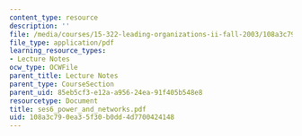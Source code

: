 ```yaml
---
content_type: resource
description: ''
file: /media/courses/15-322-leading-organizations-ii-fall-2003/108a3c790ea35f30b0dd4d7700424148_ses6_power_and_networks.pdf
file_type: application/pdf
learning_resource_types:
- Lecture Notes
ocw_type: OCWFile
parent_title: Lecture Notes
parent_type: CourseSection
parent_uid: 85eb5cf3-e12a-a956-24ea-91f405b548e8
resourcetype: Document
title: ses6_power_and_networks.pdf
uid: 108a3c79-0ea3-5f30-b0dd-4d7700424148
---
```

